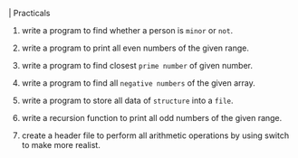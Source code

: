 


| Practicals

1.  write a program to find whether a person is `minor` or `not`.

2.  write a program to print all even numbers of the given range.

3.  write a program to find closest `prime number` of given number.

4.  write a program to find all `negative numbers` of the given array.

5. write a program to store all data of `structure` into a `file`.


6. write a recursion function to print all odd numbers of the given range.

7. create a header file to perform all arithmetic operations by using switch to make more realist.

